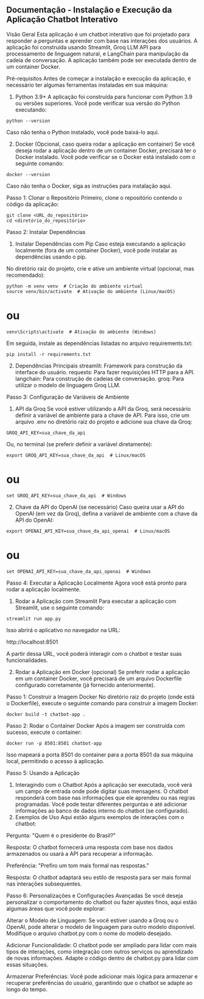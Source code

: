 ## Documentação - Instalação e Execução da Aplicação Chatbot Interativo

Visão Geral
Esta aplicação é um chatbot interativo que foi projetado para responder a perguntas e aprender com base nas interações dos usuários. A aplicação foi construída usando Streamlit, Groq LLM API para processamento de linguagem natural, e LangChain para manipulação da cadeia de conversação. A aplicação também pode ser executada dentro de um container Docker.

Pré-requisitos
Antes de começar a instalação e execução da aplicação, é necessário ter algumas ferramentas instaladas em sua máquina:

1. Python 3.9+
A aplicação foi construída para funcionar com Python 3.9 ou versões superiores. Você pode verificar sua versão do Python executando:

```
python --version
```
Caso não tenha o Python instalado, você pode baixá-lo aqui.

2. Docker (Opcional, caso queira rodar a aplicação em container)
Se você deseja rodar a aplicação dentro de um container Docker, precisará ter o Docker instalado. Você pode verificar se o Docker está instalado com o seguinte comando:

```
docker --version
```
Caso não tenha o Docker, siga as instruções para instalação aqui.

Passo 1: Clonar o Repositório
Primeiro, clone o repositório contendo o código da aplicação:

```
git clone <URL_do_repositório>
cd <diretório_do_repositório>
```

Passo 2: Instalar Dependências

1. Instalar Dependências com Pip
Caso esteja executando a aplicação localmente (fora de um container Docker), você pode instalar as dependências usando o pip.

No diretório raiz do projeto, crie e ative um ambiente virtual (opcional, mas recomendado):

```
python -m venv venv  # Criação do ambiente virtual
source venv/bin/activate  # Ativação do ambiente (Linux/macOS)
```
# ou
```
venv\Scripts\activate  # Ativação do ambiente (Windows)
```
Em seguida, instale as dependências listadas no arquivo requirements.txt:

```
pip install -r requirements.txt
```

2. Dependências Principais
streamlit: Framework para construção da interface do usuário.
requests: Para fazer requisições HTTP para a API.
langchain: Para construção de cadeias de conversação.
groq: Para utilizar o modelo de linguagem Groq LLM.

Passo 3: Configuração de Variáveis de Ambiente

1. API da Groq
Se você estiver utilizando a API da Groq, será necessário definir a variável de ambiente para a chave de API. Para isso, crie um arquivo .env no diretório raiz do projeto e adicione sua chave da Groq:

```
GROQ_API_KEY=sua_chave_da_api
```
Ou, no terminal (se preferir definir a variável diretamente):

```
export GROQ_API_KEY=sua_chave_da_api  # Linux/macOS
```

# ou
```
set GROQ_API_KEY=sua_chave_da_api  # Windows
```

2. Chave da API do OpenAI (se necessário)
Caso queira usar a API do OpenAI (em vez da Groq), defina a variável de ambiente com a chave da API do OpenAI:

```
export OPENAI_API_KEY=sua_chave_da_api_openai  # Linux/macOS
```

# ou
```
set OPENAI_API_KEY=sua_chave_da_api_openai  # Windows
```

Passo 4: Executar a Aplicação Localmente
Agora você está pronto para rodar a aplicação localmente.

1. Rodar a Aplicação com Streamlit
Para executar a aplicação com Streamlit, use o seguinte comando:

```
streamlit run app.py
```
Isso abrirá o aplicativo no navegador na URL:

http://localhost:8501

A partir dessa URL, você poderá interagir com o chatbot e testar suas funcionalidades.

2. Rodar a Aplicação em Docker (opcional)
Se preferir rodar a aplicação em um container Docker, você precisará de um arquivo Dockerfile configurado corretamente (já fornecido anteriormente).

Passo 1: Construir a Imagem Docker
No diretório raiz do projeto (onde está o Dockerfile), execute o seguinte comando para construir a imagem Docker:

```
docker build -t chatbot-app .
```

Passo 2: Rodar o Container Docker
Após a imagem ser construída com sucesso, execute o container:

```
docker run -p 8501:8501 chatbot-app
```
Isso mapeará a porta 8501 do container para a porta 8501 da sua máquina local, permitindo o acesso à aplicação.

Passo 5: Usando a Aplicação
1. Interagindo com o Chatbot
Após a aplicação ser executada, você verá um campo de entrada onde pode digitar suas mensagens.
O chatbot responderá com base nas informações que ele aprendeu ou nas regras programadas.
Você pode testar diferentes perguntas e até adicionar informações ao banco de dados interno do chatbot (se configurado).
2. Exemplos de Uso
Aqui estão alguns exemplos de interações com o chatbot:

Pergunta: "Quem é o presidente do Brasil?"

Resposta: O chatbot fornecerá uma resposta com base nos dados armazenados ou usará a API para recuperar a informação.

Preferência: "Prefiro um tom mais formal nas respostas."

Resposta: O chatbot adaptará seu estilo de resposta para ser mais formal nas interações subsequentes.

Passo 6: Personalizações e Configurações Avançadas
Se você deseja personalizar o comportamento do chatbot ou fazer ajustes finos, aqui estão algumas áreas que você pode explorar:

Alterar o Modelo de Linguagem: Se você estiver usando a Groq ou o OpenAI, pode alterar o modelo de linguagem para outro modelo disponível. Modifique o arquivo chatbot.py com o nome do modelo desejado.

Adicionar Funcionalidade: O chatbot pode ser ampliado para lidar com mais tipos de interações, como integração com outros serviços ou aprendizado de novas informações. Adapte o código dentro de chatbot.py para lidar com essas situações.

Armazenar Preferências: Você pode adicionar mais lógica para armazenar e recuperar preferências do usuário, garantindo que o chatbot se adapte ao longo do tempo.


